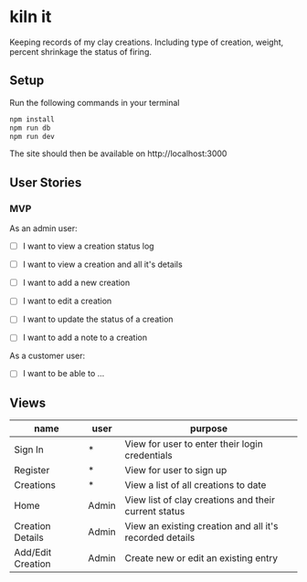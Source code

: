 # kiln it
Keeping records of my clay creations. Including type of creation, weight, percent shrinkage the status of firing.

<!-- [Currently deployed version](https://) -->


## Setup

<!-- Create a `.env` file in the main directory and add:

```sh
JWT_SECRET="a fun secret"
``` -->

Run the following commands in your terminal

```sh
npm install
npm run db
npm run dev
```

The site should then be available on http://localhost:3000

## User Stories

### MVP

As an admin user:
- [ ] I want to view a creation status log
- [ ] I want to view a creation and all it's details
- [ ] I want to add a new creation
- [ ] I want to edit a creation
- [ ] I want to update the status of a creation
- [ ] I want to add a note to a creation


As a customer user:
- [ ] I want to be able to ...


## Views
  | name | user | purpose |
  | --- | --- | --- |
  | Sign In | * | View for user to enter their login credentials |
  | Register | * | View for user to sign up |
  | Creations | * | View a list of all creations to date |
  | Home | Admin | View list of clay creations and their current status |
  | Creation Details | Admin | View an existing creation and all it's recorded details |
  | Add/Edit Creation | Admin | Create new or edit an existing entry |

  
<!-- 
## API 

All these routes should be protected

| Method | Endpoint | User | Usage | Response |
| --- | --- | --- | --- | --- |
| Post | /api/auth/signin | Sign In a User | The Users JWT Token |
| Post | /api/auth/register | Register a User | The Users JWT Token |
| TBC | -->
